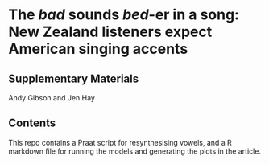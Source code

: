# The *bad* sounds *bed*-er in a song: New Zealand listeners expect American singing accents

## Supplementary Materials
Andy Gibson and Jen Hay

## Contents
This repo contains a Praat script for resynthesising vowels, and a R markdown file
for running the models and generating the plots in the article.